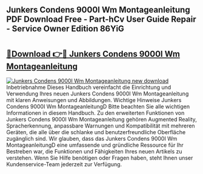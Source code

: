 ## Junkers Condens 9000I Wm Montageanleitung PDF Download Free - Part-hCv User Guide Repair - Service Owner Edition 86YiG

# <h2><a href="http://df6k437.blite.top/?on=Junkers+Condens+9000I+Wm+Montageanleitung">🔗Download 👉🔴 Junkers Condens 9000I Wm Montageanleitung</a></h2>

[![Junkers Condens 9000I Wm Montageanleitung new download](https://i.imgur.com/lujVjoI.png)](http://df6k437.blite.top/?on=Junkers+Condens+9000I+Wm+Montageanleitung)
Inbetriebnahme Dieses Handbuch vereinfacht die Einrichtung und Verwendung Ihres neuen Junkers Condens 9000I Wm Montageanleitung mit klaren Anweisungen und Abbildungen. Wichtige Hinweise Junkers Condens 9000I Wm MontageanleitungD Bitte beachten Sie alle wichtigen Informationen in diesem Handbuch. Zu den erweiterten Funktionen von Junkers Condens 9000I Wm Montageanleitung gehören Augmented Reality, Spracherkennung, anpassbare Warnungen und Kompatibilität mit mehreren Geräten, die alle über die schlanke und benutzerfreundliche Oberfläche zugänglich sind. Wir glauben, dass das Junkers Condens 9000I Wm MontageanleitungD eine umfassende und gründliche Ressource für Ihr Bestreben war, die Funktionen und Fähigkeiten Ihres neuen Artikels zu verstehen. Wenn Sie Hilfe benötigen oder Fragen haben, steht Ihnen unser Kundenservice-Team jederzeit zur Verfügung.
